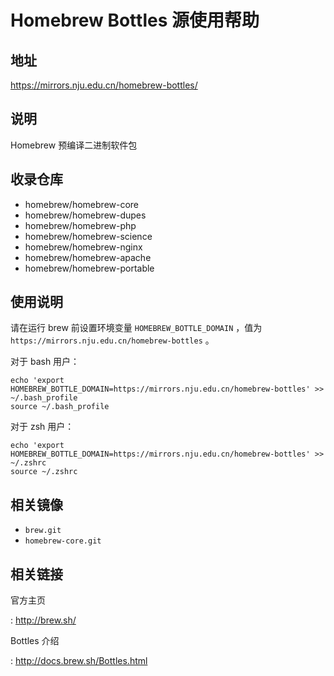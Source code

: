 # Homebrew Bottles 源使用帮助

## 地址

<https://mirrors.nju.edu.cn/homebrew-bottles/>

## 说明

Homebrew 预编译二进制软件包

## 收录仓库

-   homebrew/homebrew-core
-   homebrew/homebrew-dupes
-   homebrew/homebrew-php
-   homebrew/homebrew-science
-   homebrew/homebrew-nginx
-   homebrew/homebrew-apache
-   homebrew/homebrew-portable

## 使用说明

请在运行 brew 前设置环境变量 `HOMEBREW_BOTTLE_DOMAIN` ，值为
`https://mirrors.nju.edu.cn/homebrew-bottles` 。

对于 bash 用户：

    echo 'export HOMEBREW_BOTTLE_DOMAIN=https://mirrors.nju.edu.cn/homebrew-bottles' >> ~/.bash_profile
    source ~/.bash_profile

对于 zsh 用户：

    echo 'export HOMEBREW_BOTTLE_DOMAIN=https://mirrors.nju.edu.cn/homebrew-bottles' >> ~/.zshrc
    source ~/.zshrc

## 相关镜像

-   `brew.git` 
-   `homebrew-core.git` 

## 相关链接

官方主页

:   <http://brew.sh/>

Bottles 介绍

:   <http://docs.brew.sh/Bottles.html>

